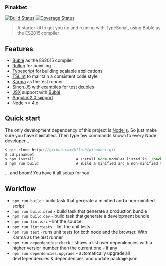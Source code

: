 ### Pinakbet

[![Build Status](https://travis-ci.org/Kflash/pinakbet.svg?branch=master)](https://travis-ci.org/Kflash/pinakbet)
[![Coverage Status](https://coveralls.io/repos/github/Kflash/pinakbet/badge.svg?branch=master)](https://coveralls.io/github/Kflash/pinakbet?branch=master)

> A starter kit to get you up and running with TypeScript, using Bublé as the ES2015 compiler

## Features

* [Bublé](https://gitlab.com/Rich-Harris/buble) as the ES2015 compiler
* [Rollup](http://rollupjs.org/) for bundling
* [Typescript](https://www.typescriptlang.org/) for building scalable applications
* [TSLint](https://palantir.github.io/tslint/) to maintain a consistent code style
* [Karma](http://karma-runner.github.io/0.13/index.html) as the test runner
* [Sinon.JS](http://sinonjs.org/) with examples for test doubles
* [JSX](https://facebook.github.io/jsx/) support with [Bublé](https://gitlab.com/Rich-Harris/buble)
* [Angular 2.0 support](https://angularjs.org/)
* Node >= 4.x

## Quick start

The only development dependency of this project is [Node.js](https://nodejs.org/en/). So just make sure you have it installed. Then type few commands known to every Node developer...

```js
$ git clone https://github.com/kflash/pinakbet.git
$ cd pinakbet
$ npm install                   # Install Node modules listed in ./package.json
$ npm run build                 # Build a minified and a non-minified version of the library
```

... and boom! You have it all setup for you!

## Workflow

* `npm run build` - build task that generate a minified and a non-minified script
* `npm run build:prod` - build task that generate a production bundle
* `npm run build:dev` - build task that generate a development bundle
* `npm run lint:src` - lint the source
* `npm run lint:tests` - lint the unit tests
* `npm run test` - runs unit tests for both node and the browser. With Karma as the test runner
* `npm run dependencies:check` - shows a list over dependencies with a higher version number then the current one - if any
* `npm run dependencies:upgrade` - automatically upgrade all devDependencies & dependencies, and update package.json
